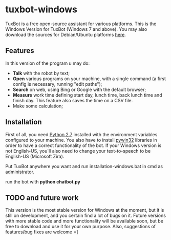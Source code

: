 # tuxbot-windows

TuxBot is a free open-source assistant for various platforms. This is the Windows Version for TuxBot (Windows 7 and above).
You may also download the sources for Debian/Ubuntu platforms [here](https://github.com/eduardogc/tuxbot-linux).

## Features
In this version of the program u may do:
* **Talk** with the robot by text;
* **Open** various programs on your machine, with a single command (a first config is necessary, running "edit paths");
* **Search** on web, using Bing or Google with the default browser;
* **Measure** work time defining start day, lunch time, back lunch time and finish day. This feature also saves the time on a CSV file.
* Make some calculation;

## Installation

First of all, you need [Python 2.7](https://www.python.org/downloads/windows/) installed with the environment variables configured to your machine.
You also have to install [pywin32](http://sourceforge.net/projects/pywin32/files/pywin32/) libraries in order to have a correct functionality of the bot.
If your Windows version is not English-US, you'll also need to change your text-to-speech to be English-US (Microsoft Zira). 

Put TuxBot anywhere you want and run installation-windows.bat in cmd as administrator.

run the bot with **python chatbot.py**

## TODO and future work

This version is the most stable version for Windows at the moment, but it is still on development, and you certain find
a lot of bugs on it. Future versions with more stable code and more functionality will be available soon, but be free to
download and use it for your own purpose. Also, suggestions of features/bug fixes are welcome =]
